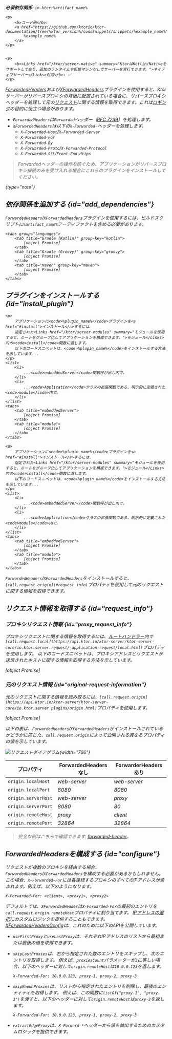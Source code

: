 [//]: # (title: 転送ヘッダー)

<show-structure for="chapter" depth="2"/>
<primary-label ref="server-plugin"/>

<var name="artifact_name" value="ktor-server-forwarded-header"/>
<var name="package_name" value="io.ktor.server.plugins.forwardedheaders"/>

<tldr>
<p>
<b>必須依存関係</b>: <code>io.ktor:%artifact_name%</code>
</p>
<var name="example_name" value="forwarded-header"/>

    <p>
        <b>コード例</b>:
        <a href="https://github.com/ktorio/ktor-documentation/tree/%ktor_version%/codeSnippets/snippets/%example_name%">
            %example_name%
        </a>
    </p>
    

    <p>
        <b><Links href="/ktor/server-native" summary="KtorはKotlin/Nativeをサポートしており、追加のランタイムや仮想マシンなしでサーバーを実行できます。">ネイティブサーバー</Links>対応</b>: ✅
    </p>
    
</tldr>

[ForwardedHeaders](https://api.ktor.io/ktor-server/ktor-server-plugins/ktor-server-forwarded-header/io.ktor.server.plugins.forwardedheaders/-forwarded-headers.html)および[XForwardedHeaders](https://api.ktor.io/ktor-server/ktor-server-plugins/ktor-server-forwarded-header/io.ktor.server.plugins.forwardedheaders/-x-forwarded-headers.html)プラグインを使用すると、Ktorサーバーがリバースプロキシの背後に配置されている場合に、リバースプロキシヘッダーを処理して元の[リクエスト](server-requests.md)に関する情報を取得できます。これは[ロギング](server-logging.md)の目的に役立つ場合があります。

* `ForwardedHeaders`は`Forwarded`ヘッダー（[RFC 7239](https://tools.ietf.org/html/rfc7239)）を処理します。
* `XForwardedHeaders`は以下の`X-Forwarded-`ヘッダーを処理します。
   - `X-Forwarded-Host`/`X-Forwarded-Server` 
   - `X-Forwarded-For` 
   - `X-Forwarded-By`
   - `X-Forwarded-Proto`/`X-Forwarded-Protocol`
   - `X-Forwarded-SSL`/`Front-End-Https`

> Forwardedヘッダーの操作を防ぐため、アプリケーションがリバースプロキシ接続のみを受け入れる場合にこれらのプラグインをインストールしてください。
> 
{type="note"}

## 依存関係を追加する {id="add_dependencies"}
`ForwardedHeaders`/`XForwardedHeaders`プラグインを使用するには、ビルドスクリプトに`%artifact_name%`アーティファクトを含める必要があります。

    <tabs group="languages">
        <tab title="Gradle (Kotlin)" group-key="kotlin">
            [object Promise]
        </tab>
        <tab title="Gradle (Groovy)" group-key="groovy">
            [object Promise]
        </tab>
        <tab title="Maven" group-key="maven">
            [object Promise]
        </tab>
    </tabs>
    

## プラグインをインストールする {id="install_plugin"}

<tabs>
<tab title="ForwardedHeader">

<var name="plugin_name" value="ForwardedHeaders"/>

    <p>
        アプリケーションに<code>%plugin_name%</code>プラグインを<a href="#install">インストール</a>するには、
        指定された<Links href="/ktor/server-modules" summary="モジュールを使用すると、ルートをグループ化してアプリケーションを構成できます。">モジュール</Links>内の<code>install</code>関数に渡します。
        以下のコードスニペットは、<code>%plugin_name%</code>をインストールする方法を示しています...
    </p>
    <list>
        <li>
            ...<code>embeddedServer</code>関数呼び出し内で。
        </li>
        <li>
            ...<code>Application</code>クラスの拡張関数である、明示的に定義された<code>module</code>内で。
        </li>
    </list>
    <tabs>
        <tab title="embeddedServer">
            [object Promise]
        </tab>
        <tab title="module">
            [object Promise]
        </tab>
    </tabs>
    

</tab>

<tab title="XForwardedHeader">

<var name="plugin_name" value="XForwardedHeaders"/>

    <p>
        アプリケーションに<code>%plugin_name%</code>プラグインを<a href="#install">インストール</a>するには、
        指定された<Links href="/ktor/server-modules" summary="モジュールを使用すると、ルートをグループ化してアプリケーションを構成できます。">モジュール</Links>内の<code>install</code>関数に渡します。
        以下のコードスニペットは、<code>%plugin_name%</code>をインストールする方法を示しています...
    </p>
    <list>
        <li>
            ...<code>embeddedServer</code>関数呼び出し内で。
        </li>
        <li>
            ...<code>Application</code>クラスの拡張関数である、明示的に定義された<code>module</code>内で。
        </li>
    </list>
    <tabs>
        <tab title="embeddedServer">
            [object Promise]
        </tab>
        <tab title="module">
            [object Promise]
        </tab>
    </tabs>
    

</tab>
</tabs>

`ForwardedHeaders`/`XForwardedHeaders`をインストールすると、`[call.request.origin](#request_info)`プロパティを使用して元のリクエストに関する情報を取得できます。

## リクエスト情報を取得する {id="request_info"}

### プロキシリクエスト情報 {id="proxy_request_info"}

プロキシリクエストに関する情報を取得するには、[ルートハンドラー](server-routing.md#define_route)内で`[call.request.local](https://api.ktor.io/ktor-server/ktor-server-core/io.ktor.server.request/-application-request/local.html)`プロパティを使用します。
以下のコードスニペットは、プロキシアドレスとリクエストが送信されたホストに関する情報を取得する方法を示しています。

[object Promise]

### 元のリクエスト情報 {id="original-request-information"}

元のリクエストに関する情報を読み取るには、`[call.request.origin](https://api.ktor.io/ktor-server/ktor-server-core/io.ktor.server.plugins/origin.html)`プロパティを使用します。

[object Promise]

以下の表は、`ForwardedHeaders`/`XForwardedHeaders`がインストールされているかどうかに応じた、`call.request.origin`によって公開される異なるプロパティの値を示しています。

![リクエストダイアグラム](forwarded-headers.png){width="706"}

| プロパティ               | ForwardedHeadersなし | ForwarderHeadersあり |
|------------------------|--------------------------|-----------------------|
| `origin.localHost`     | _web-server_             | _web-server_          |
| `origin.localPort`     | _8080_                   | _8080_                |
| `origin.serverHost`    | _web-server_             | _proxy_               |
| `origin.serverPort`    | _8080_                   | _80_                  |
| `origin.remoteHost`    | _proxy_                  | _client_              |
| `origin.remotePort`    | _32864_                  | _32864_               |

> 完全な例はこちらで確認できます: [forwarded-header](https://github.com/ktorio/ktor-documentation/tree/%ktor_version%/codeSnippets/snippets/forwarded-header)。

## ForwardedHeadersを構成する {id="configure"}

リクエストが複数のプロキシを経由する場合、`ForwardedHeaders`/`XForwardedHeaders`を構成する必要があるかもしれません。
この場合、`X-Forwarded-For`には各連続するプロキシのすべてのIPアドレスが含まれます。例えば、以下のようになります。

```HTTP
X-Forwarded-For: <client>, <proxy1>, <proxy2>
```

デフォルトでは、`XForwardedHeader`は`X-Forwarded-For`の最初のエントリを`call.request.origin.remoteHost`プロパティに割り当てます。
[IPアドレスの選択](https://developer.mozilla.org/en-US/docs/Web/HTTP/Headers/X-Forwarded-For#selecting_an_ip_address)にカスタムロジックを提供することもできます。
[XForwardedHeadersConfig](https://api.ktor.io/ktor-server/ktor-server-plugins/ktor-server-forwarded-header/io.ktor.server.plugins.forwardedheaders/-x-forwarded-headers-config/index.html)は、これのために以下のAPIを公開しています。

- `useFirstProxy`と`useLastProxy`は、それぞれIPアドレスのリストから最初または最後の値を取得できます。
- `skipLastProxies`は、右から指定された数のエントリをスキップし、次のエントリを取得します。
   例えば、`proxiesCount`パラメーターが`3`に等しい場合、以下のヘッダーに対して`origin.remoteHost`は`10.0.0.123`を返します。
   ```HTTP
   X-Forwarded-For: 10.0.0.123, proxy-1, proxy-2, proxy-3
   ```
- `skipKnownProxies`は、リストから指定されたエントリを削除し、最後のエンティティを取得します。
   例えば、この関数に`listOf("proxy-1", "proxy-3")`を渡すと、以下のヘッダーに対して`origin.remoteHost`は`proxy-2`を返します。
   ```HTTP
   X-Forwarded-For: 10.0.0.123, proxy-1, proxy-2, proxy-3
   ```
- `extractEdgeProxy`は、`X-Forward-*`ヘッダーから値を抽出するためのカスタムロジックを提供できます。

    ```